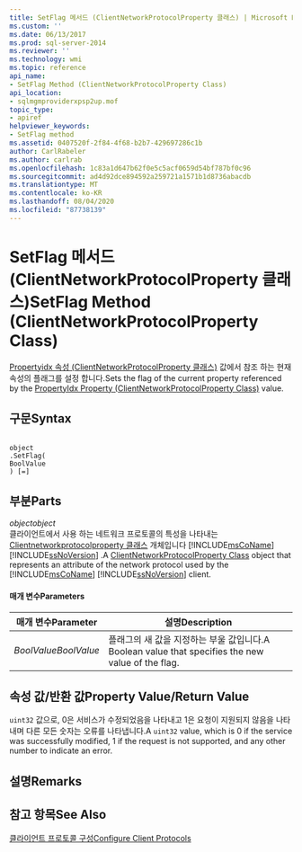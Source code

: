 ```yaml
---
title: SetFlag 메서드 (ClientNetworkProtocolProperty 클래스) | Microsoft Docs
ms.custom: ''
ms.date: 06/13/2017
ms.prod: sql-server-2014
ms.reviewer: ''
ms.technology: wmi
ms.topic: reference
api_name:
- SetFlag Method (ClientNetworkProtocolProperty Class)
api_location:
- sqlmgmproviderxpsp2up.mof
topic_type:
- apiref
helpviewer_keywords:
- SetFlag method
ms.assetid: 0407520f-2f84-4f68-b2b7-429697286c1b
author: CarlRabeler
ms.author: carlrab
ms.openlocfilehash: 1c83a1d647b62f0e5c5acf0659d54bf787bf0c96
ms.sourcegitcommit: ad4d92dce894592a259721a1571b1d8736abacdb
ms.translationtype: MT
ms.contentlocale: ko-KR
ms.lasthandoff: 08/04/2020
ms.locfileid: "87738139"
---
```

# <a name="setflag-method-clientnetworkprotocolproperty-class"></a><span data-ttu-id="c3a11-102">SetFlag 메서드(ClientNetworkProtocolProperty 클래스)</span><span class="sxs-lookup"><span data-stu-id="c3a11-102">SetFlag Method (ClientNetworkProtocolProperty Class)</span></span>
  <span data-ttu-id="c3a11-103">[Propertyidx 속성 (ClientNetworkProtocolProperty 클래스)](clientnetworkprotocolproperty-class.md) 값에서 참조 하는 현재 속성의 플래그를 설정 합니다.</span><span class="sxs-lookup"><span data-stu-id="c3a11-103">Sets the flag of the current property referenced by the [PropertyIdx Property (ClientNetworkProtocolProperty Class)](clientnetworkprotocolproperty-class.md) value.</span></span>  
  
## <a name="syntax"></a><span data-ttu-id="c3a11-104">구문</span><span class="sxs-lookup"><span data-stu-id="c3a11-104">Syntax</span></span>  
  
```  
  
object  
.SetFlag(  
BoolValue  
) [=]  
```  
  
## <a name="parts"></a><span data-ttu-id="c3a11-105">부분</span><span class="sxs-lookup"><span data-stu-id="c3a11-105">Parts</span></span>  
 <span data-ttu-id="c3a11-106">*object*</span><span class="sxs-lookup"><span data-stu-id="c3a11-106">*object*</span></span>  
 <span data-ttu-id="c3a11-107">클라이언트에서 사용 하는 네트워크 프로토콜의 특성을 나타내는 [Clientnetworkprotocolproperty 클래스](clientnetworkprotocolproperty-class.md) 개체입니다 [!INCLUDE[msCoName](../../../includes/msconame-md.md)] [!INCLUDE[ssNoVersion](../../../includes/ssnoversion-md.md)] .</span><span class="sxs-lookup"><span data-stu-id="c3a11-107">A [ClientNetworkProtocolProperty Class](clientnetworkprotocolproperty-class.md) object that represents an attribute of the network protocol used by the [!INCLUDE[msCoName](../../../includes/msconame-md.md)] [!INCLUDE[ssNoVersion](../../../includes/ssnoversion-md.md)] client.</span></span>  
  
#### <a name="parameters"></a><span data-ttu-id="c3a11-108">매개 변수</span><span class="sxs-lookup"><span data-stu-id="c3a11-108">Parameters</span></span>  
  
|<span data-ttu-id="c3a11-109">매개 변수</span><span class="sxs-lookup"><span data-stu-id="c3a11-109">Parameter</span></span>|<span data-ttu-id="c3a11-110">설명</span><span class="sxs-lookup"><span data-stu-id="c3a11-110">Description</span></span>|  
|---------------|-----------------|  
|<span data-ttu-id="c3a11-111">*BoolValue*</span><span class="sxs-lookup"><span data-stu-id="c3a11-111">*BoolValue*</span></span>|<span data-ttu-id="c3a11-112">플래그의 새 값을 지정하는 부울 값입니다.</span><span class="sxs-lookup"><span data-stu-id="c3a11-112">A Boolean value that specifies the new value of the flag.</span></span>|  
  
## <a name="property-valuereturn-value"></a><span data-ttu-id="c3a11-113">속성 값/반환 값</span><span class="sxs-lookup"><span data-stu-id="c3a11-113">Property Value/Return Value</span></span>  
 <span data-ttu-id="c3a11-114">`uint32` 값으로, 0은 서비스가 수정되었음을 나타내고 1은 요청이 지원되지 않음을 나타내며 다른 모든 숫자는 오류를 나타냅니다.</span><span class="sxs-lookup"><span data-stu-id="c3a11-114">A `uint32` value, which is 0 if the service was successfully modified, 1 if the request is not supported, and any other number to indicate an error.</span></span>  
  
## <a name="remarks"></a><span data-ttu-id="c3a11-115">설명</span><span class="sxs-lookup"><span data-stu-id="c3a11-115">Remarks</span></span>  
  
## <a name="see-also"></a><span data-ttu-id="c3a11-116">참고 항목</span><span class="sxs-lookup"><span data-stu-id="c3a11-116">See Also</span></span>  
 [<span data-ttu-id="c3a11-117">클라이언트 프로토콜 구성</span><span class="sxs-lookup"><span data-stu-id="c3a11-117">Configure Client Protocols</span></span>](../../../database-engine/configure-windows/configure-client-protocols.md)  
  
  

